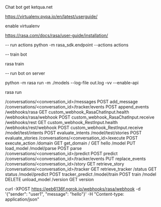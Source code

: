 
Chat bot get ketqua.net

https://virtualenv.pypa.io/en/latest/userguide/

enable virtualenv 

https://rasa.com/docs/rasa/user-guide/installation/


-- run actions 
python -m rasa_sdk.endpoint --actions actions

-- train bot

rasa train

-- run bot on server

python -m rasa run -m ./models --log-file out.log -vv --enable-api

rasa run

/conversations/<conversation_id>/messages          POST                           add_message
/conversations/<conversation_id>/tracker/events    POST                           append_events
/webhooks/rasa                                     GET                            custom_webhook_RasaChatInput.health
/webhooks/rasa/webhook                             POST                           custom_webhook_RasaChatInput.receive
/webhooks/rest                                     GET                            custom_webhook_RestInput.health
/webhooks/rest/webhook                             POST                           custom_webhook_RestInput.receive
/model/test/intents                                POST                           evaluate_intents
/model/test/stories                                POST                           evaluate_stories
/conversations/<conversation_id>/execute           POST                           execute_action
/domain                                            GET                            get_domain
/                                                  GET                            hello
/model                                             PUT                            load_model
/model/parse                                       POST                           parse
/conversations/<conversation_id>/predict           POST                           predict
/conversations/<conversation_id>/tracker/events    PUT                            replace_events
/conversations/<conversation_id>/story             GET                            retrieve_story
/conversations/<conversation_id>/tracker           GET                            retrieve_tracker
/status                                            GET                            status
/model/predict                                     POST                           tracker_predict
/model/train                                       POST                           train
/model                                             DELETE                         unload_model
/version                                           GET                            version


curl -XPOST https://eeb6136f.ngrok.io/webhooks/rasa/webhook -d '{"sender": "user1", "message": "hello"}' -H "Content-type: application/json"